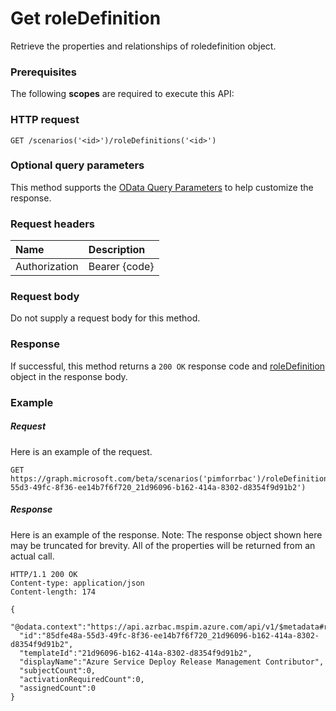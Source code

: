 # Get roleDefinition

Retrieve the properties and relationships of roledefinition object.
### Prerequisites
The following **scopes** are required to execute this API: 
### HTTP request
<!-- { "blockType": "ignored" } -->
```http
GET /scenarios('<id>')/roleDefinitions('<id>')
```
### Optional query parameters
This method supports the [OData Query Parameters](http://graph.microsoft.io/docs/overview/query_parameters) to help customize the response.

### Request headers
| Name      |Description|
|:----------|:----------|
| Authorization  | Bearer {code}|

<!--| Workbook-Session-Id  | Workbook session Id that determines if changes are persisted or not. Optional.|-->

### Request body
Do not supply a request body for this method.
### Response
If successful, this method returns a `200 OK` response code and [roleDefinition](../resources/roledefinition.md) object in the response body.
### Example
##### Request
Here is an example of the request.
<!-- {
  "blockType": "request",
  "name": "get_roledefinition"
}-->
```http
GET https://graph.microsoft.com/beta/scenarios('pimforrbac')/roleDefinitions('85dfe48a-55d3-49fc-8f36-ee14b7f6f720_21d96096-b162-414a-8302-d8354f9d91b2')
```
##### Response
Here is an example of the response. Note: The response object shown here may be truncated for brevity. All of the properties will be returned from an actual call.
<!-- {
  "blockType": "response",
  "truncated": true,
  "@odata.type": "microsoft.graph.roleDefinition"
} -->
```http
HTTP/1.1 200 OK
Content-type: application/json
Content-length: 174

{
  "@odata.context":"https://api.azrbac.mspim.azure.com/api/v1/$metadata#roleDefinitions/$entity",
  "id":"85dfe48a-55d3-49fc-8f36-ee14b7f6f720_21d96096-b162-414a-8302-d8354f9d91b2",
  "templateId":"21d96096-b162-414a-8302-d8354f9d91b2",
  "displayName":"Azure Service Deploy Release Management Contributor",
  "subjectCount":0,
  "activationRequiredCount":0,
  "assignedCount":0
}
```

<!-- uuid: 8fcb5dbc-d5aa-4681-8e31-b001d5168d79
2015-10-25 14:57:30 UTC -->
<!-- {
  "type": "#page.annotation",
  "description": "Get roleDefinition",
  "keywords": "",
  "section": "documentation",
  "tocPath": ""
}-->